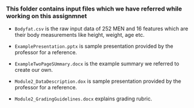 ### This folder contains input files which we have referred while working on this assignmnet

- `Bodyfat.csv` is the raw input data of 252 MEN and 16 features which are their body measurements like height, weight, age etc.
- `ExamplePresentation.pptx` is sample presentation provided by the professor for a reference.
- `ExampleTwoPageSUmmary.docx` is the example summary we referred to create our own.

- `Module2_DataDescription.dox` is sample presentation provided by the professor for a reference.

- `Module2_GradingGuidelines.docx` explains grading rubric. 